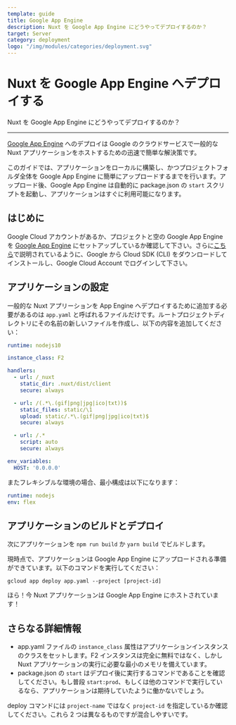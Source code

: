```yaml
---
template: guide
title: Google App Engine
description: Nuxt を Google App Engine にどうやってデプロイするのか？
target: Server
category: deployment
logo: "/img/modules/categories/deployment.svg"
---
```

# Nuxt を Google App Engine へデプロイする

Nuxt を Google App Engine にどうやってデプロイするのか？

---

[Google App Engine](https://cloud.google.com/appengine/) へのデプロイは Google のクラウドサービスで一般的な Nuxt アプリケーションをホストするための迅速で簡単な解決策です。

このガイドでは、アプリケーションをローカルに構築し、かつプロジェクトフォルダ全体を Google App Engine に簡単にアップロードするまでを行います。アップロード後、Google App Engine は自動的に package.json の `start` スクリプトを起動し、アプリケーションはすぐに利用可能になります。

## はじめに

Google Cloud アカウントがあるか、プロジェクトと空の Google App Engine を [Google App Engine](https://cloud.google.com/appengine/) にセットアップしているか確認して下さい。さらに[こちら](https://cloud.google.com/sdk/)で説明されているように、Google から Cloud SDK (CLI) をダウンロードしてインストールし、Google Cloud Account でログインして下さい。

## アプリケーションの設定

一般的な Nuxt アプリーションを App Engine へデプロイするために追加する必要があるのは `app.yaml` と呼ばれるファイルだけです。ルートプロジェクトディレクトリにその名前の新しいファイルを作成し、以下の内容を追加してください：

```yaml
runtime: nodejs10

instance_class: F2

handlers:
  - url: /_nuxt
    static_dir: .nuxt/dist/client
    secure: always

  - url: /(.*\.(gif|png|jpg|ico|txt))$
    static_files: static/\1
    upload: static/.*\.(gif|png|jpg|ico|txt)$
    secure: always

  - url: /.*
    script: auto
    secure: always

env_variables:
  HOST: '0.0.0.0'
```

またフレキシブルな環境の場合、最小構成は以下になります：

```yaml
runtime: nodejs
env: flex
```

## アプリケーションのビルドとデプロイ

次にアプリケーションを `npm run build` か `yarn build` でビルドします。

現時点で、アプリケーションは Google App Engine にアップロードされる準備ができています。以下のコマンドを実行してください：

```
gcloud app deploy app.yaml --project [project-id]
```

ほら！今 Nuxt アプリケーションは Google App Engine にホストされています！

## さらなる詳細情報

- app.yaml ファイルの `instance_class` 属性はアプリケーションインスタンスのクラスをセットします。F2 インスタンスは完全に無料ではなく、しかし Nuxt アプリケーションの実行に必要な最小のメモリを備えています。
- package.json の `start` はデプロイ後に実行するコマンドであることを確認してください。もし普段 `start:prod`、もしくは他のコマンドで実行しているなら、アプリケーションは期待していたように働かないでしょう。

deploy コマンドには `project-name` ではなく `project-id` を指定しているか確認してください。これら 2 つは異なるものですが混合しやすいです。
